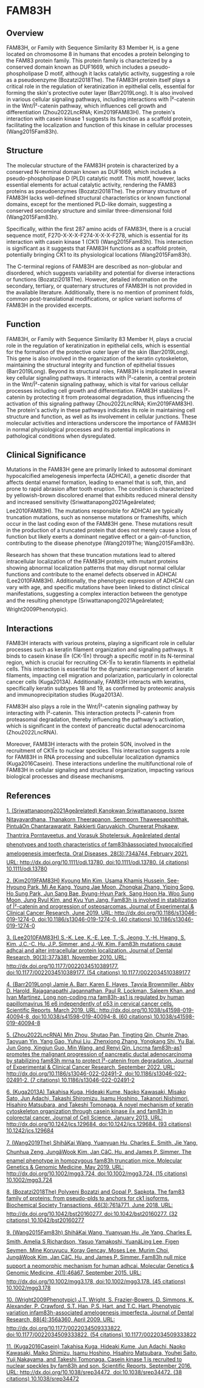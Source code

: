 # FAM83H

## Overview
FAM83H, or Family with Sequence Similarity 83 Member H, is a gene located on chromosome 8 in humans that encodes a protein belonging to the FAM83 protein family. This protein family is characterized by a conserved domain known as DUF1669, which includes a pseudo-phospholipase D motif, although it lacks catalytic activity, suggesting a role as a pseudoenzyme (Bozatzi2018The). The FAM83H protein itself plays a critical role in the regulation of keratinization in epithelial cells, essential for forming the skin's protective outer layer (Barr2019Long). It is also involved in various cellular signaling pathways, including interactions with Î²-catenin in the Wnt/Î²-catenin pathway, which influences cell growth and differentiation (Zhou2022LncRNA; Kim2019FAM83H). The protein's interaction with casein kinase 1 suggests its function as a scaffold protein, facilitating the localization and function of this kinase in cellular processes (Wang2015Fam83h).

## Structure
The molecular structure of the FAM83H protein is characterized by a conserved N-terminal domain known as DUF1669, which includes a pseudo-phospholipase D (PLD) catalytic motif. This motif, however, lacks essential elements for actual catalytic activity, rendering the FAM83 proteins as pseudoenzymes (Bozatzi2018The). The primary structure of FAM83H lacks well-defined structural characteristics or known functional domains, except for the mentioned PLD-like domain, suggesting a conserved secondary structure and similar three-dimensional fold (Wang2015Fam83h).

Specifically, within the first 287 amino acids of FAM83H, there is a crucial sequence motif, F270-X-X-X-F274-X-X-X-F278, which is essential for its interaction with casein kinase 1 (CK1) (Wang2015Fam83h). This interaction is significant as it suggests that FAM83H functions as a scaffold protein, potentially bringing CK1 to its physiological locations (Wang2015Fam83h).

The C-terminal regions of FAM83H are described as non-globular and disordered, which suggests variability and potential for diverse interactions or functions (Bozatzi2018The). However, detailed information on the secondary, tertiary, or quaternary structures of FAM83H is not provided in the available literature. Additionally, there is no mention of prominent folds, common post-translational modifications, or splice variant isoforms of FAM83H in the provided excerpts.

## Function
FAM83H, or Family with Sequence Similarity 83 Member H, plays a crucial role in the regulation of keratinization in epithelial cells, which is essential for the formation of the protective outer layer of the skin (Barr2019Long). This gene is also involved in the organization of the keratin cytoskeleton, maintaining the structural integrity and function of epithelial tissues (Barr2019Long). Beyond its structural roles, FAM83H is implicated in several key cellular signaling pathways. It interacts with Î²-catenin, a central protein in the Wnt/Î²-catenin signaling pathway, which is vital for various cellular processes including cell growth and differentiation. FAM83H stabilizes Î²-catenin by protecting it from proteasomal degradation, thus influencing the activation of this signaling pathway (Zhou2022LncRNA; Kim2019FAM83H). The protein's activity in these pathways indicates its role in maintaining cell structure and function, as well as its involvement in cellular junctions. These molecular activities and interactions underscore the importance of FAM83H in normal physiological processes and its potential implications in pathological conditions when dysregulated.

## Clinical Significance
Mutations in the FAM83H gene are primarily linked to autosomal dominant hypocalcified amelogenesis imperfecta (ADHCAI), a genetic disorder that affects dental enamel formation, leading to enamel that is soft, thin, and prone to rapid abrasion after tooth eruption. The condition is characterized by yellowish-brown discolored enamel that exhibits reduced mineral density and increased sensitivity (Sriwattanapong2021Ageârelated; Lee2010FAM83H). The mutations responsible for ADHCAI are typically truncation mutations, such as nonsense mutations or frameshifts, which occur in the last coding exon of the FAM83H gene. These mutations result in the production of a truncated protein that does not merely cause a loss of function but likely exerts a dominant negative effect or a gain-of-function, contributing to the disease phenotype (Wang2019The; Wang2015Fam83h).

Research has shown that these truncation mutations lead to altered intracellular localization of the FAM83H protein, with mutant proteins showing abnormal localization patterns that may disrupt normal cellular functions and contribute to the enamel defects observed in ADHCAI (Lee2010FAM83H). Additionally, the phenotypic expression of ADHCAI can vary with age, and specific mutations have been linked to distinct clinical manifestations, suggesting a complex interaction between the genotype and the resulting phenotype (Sriwattanapong2021Ageârelated; Wright2009Phenotypic).

## Interactions
FAM83H interacts with various proteins, playing a significant role in cellular processes such as keratin filament organization and signaling pathways. It binds to casein kinase IÎ± (CK-1Î±) through a specific motif in its N-terminal region, which is crucial for recruiting CK-1Î± to keratin filaments in epithelial cells. This interaction is essential for the dynamic rearrangement of keratin filaments, impacting cell migration and polarization, particularly in colorectal cancer cells (Kuga2013A). Additionally, FAM83H interacts with keratins, specifically keratin subtypes 18 and 19, as confirmed by proteomic analysis and immunoprecipitation studies (Kuga2013A).

FAM83H also plays a role in the Wnt/Î²-catenin signaling pathway by interacting with Î²-catenin. This interaction protects Î²-catenin from proteasomal degradation, thereby influencing the pathway's activation, which is significant in the context of pancreatic ductal adenocarcinoma (Zhou2022LncRNA).

Moreover, FAM83H interacts with the protein SON, involved in the recruitment of CK1Î± to nuclear speckles. This interaction suggests a role for FAM83H in RNA processing and subcellular localization dynamics (Kuga2016Casein). These interactions underline the multifunctional role of FAM83H in cellular signaling and structural organization, impacting various biological processes and disease mechanisms.


## References


[1. (Sriwattanapong2021Ageârelated) Kanokwan Sriwattanapong, Issree Nitayavardhana, Thanakorn Theerapanon, Sermporn Thaweesapphithak, PintuâOn Chantarawaratit, Rakkierti Garuyakich, Chureerat Phokaew, Thantrira Porntaveetus, and Vorasuk Shotelersuk. Ageârelated dental phenotypes and tooth characteristics of fam83hâassociated hypocalcified amelogenesis imperfecta. Oral Diseases, 28(3):734â744, February 2021. URL: http://dx.doi.org/10.1111/odi.13780, doi:10.1111/odi.13780. (4 citations) 10.1111/odi.13780](https://doi.org/10.1111/odi.13780)

[2. (Kim2019FAM83H) Kyoung Min Kim, Usama Khamis Hussein, See-Hyoung Park, Mi Ae Kang, Young Jae Moon, Zhongkai Zhang, Yiping Song, Ho Sung Park, Jun Sang Bae, Byung-Hyun Park, Sang Hoon Ha, Woo Sung Moon, Jung Ryul Kim, and Kyu Yun Jang. Fam83h is involved in stabilization of Î²-catenin and progression of osteosarcomas. Journal of Experimental &amp; Clinical Cancer Research, June 2019. URL: http://dx.doi.org/10.1186/s13046-019-1274-0, doi:10.1186/s13046-019-1274-0. (40 citations) 10.1186/s13046-019-1274-0](https://doi.org/10.1186/s13046-019-1274-0)

[3. (Lee2010FAM83H) S.-K. Lee, K.-E. Lee, T.-S. Jeong, Y.-H. Hwang, S. Kim, J.C.-C. Hu, J.P. Simmer, and J.-W. Kim. Fam83h mutations cause adhcai and alter intracellular protein localization. Journal of Dental Research, 90(3):377â381, November 2010. URL: http://dx.doi.org/10.1177/0022034510389177, doi:10.1177/0022034510389177. (54 citations) 10.1177/0022034510389177](https://doi.org/10.1177/0022034510389177)

[4. (Barr2019Long) Jamie A. Barr, Karen E. Hayes, Tayvia Brownmiller, Abby D. Harold, Rajaganapathi Jagannathan, Paul R. Lockman, Saleem Khan, and Ivan Martinez. Long non-coding rna fam83h-as1 is regulated by human papillomavirus 16 e6 independently of p53 in cervical cancer cells. Scientific Reports, March 2019. URL: http://dx.doi.org/10.1038/s41598-019-40094-8, doi:10.1038/s41598-019-40094-8. (60 citations) 10.1038/s41598-019-40094-8](https://doi.org/10.1038/s41598-019-40094-8)

[5. (Zhou2022LncRNA) Min Zhou, Shutao Pan, Tingting Qin, Chunle Zhao, Taoyuan Yin, Yang Gao, Yuhui Liu, Zhenxiong Zhang, Yongkang Shi, Yu Bai, Jun Gong, Xingjun Guo, Min Wang, and Renyi Qin. Lncrna fam83h-as1 promotes the malignant progression of pancreatic ductal adenocarcinoma by stabilizing fam83h mrna to protect Î²-catenin from degradation. Journal of Experimental &amp; Clinical Cancer Research, September 2022. URL: http://dx.doi.org/10.1186/s13046-022-02491-2, doi:10.1186/s13046-022-02491-2. (7 citations) 10.1186/s13046-022-02491-2](https://doi.org/10.1186/s13046-022-02491-2)

[6. (Kuga2013A) Takahisa Kuga, Hideaki Kume, Naoko Kawasaki, Misako Sato, Jun Adachi, Takashi Shiromizu, Isamu Hoshino, Takanori Nishimori, Hisahiro Matsubara, and Takeshi Tomonaga. A novel mechanism of keratin cytoskeleton organization through casein kinase iÎ± and fam83h in colorectal cancer. Journal of Cell Science, January 2013. URL: http://dx.doi.org/10.1242/jcs.129684, doi:10.1242/jcs.129684. (93 citations) 10.1242/jcs.129684](https://doi.org/10.1242/jcs.129684)

[7. (Wang2019The) ShihâKai Wang, Yuanyuan Hu, Charles E. Smith, Jie Yang, Chunhua Zeng, JungâWook Kim, Jan CâC. Hu, and James P. Simmer. The enamel phenotype in homozygous fam83h truncation mice. Molecular Genetics &amp; Genomic Medicine, May 2019. URL: http://dx.doi.org/10.1002/mgg3.724, doi:10.1002/mgg3.724. (15 citations) 10.1002/mgg3.724](https://doi.org/10.1002/mgg3.724)

[8. (Bozatzi2018The) Polyxeni Bozatzi and Gopal P. Sapkota. The fam83 family of proteins: from pseudo-plds to anchors for ck1 isoforms. Biochemical Society Transactions, 46(3):761â771, June 2018. URL: http://dx.doi.org/10.1042/bst20160277, doi:10.1042/bst20160277. (32 citations) 10.1042/bst20160277](https://doi.org/10.1042/bst20160277)

[9. (Wang2015Fam83h) ShihâKai Wang, Yuanyuan Hu, Jie Yang, Charles E. Smith, Amelia S Richardson, Yasuo Yamakoshi, YuanâLing Lee, Figen Seymen, Mine Koruyucu, Koray Gencay, Moses Lee, Murim Choi, JungâWook Kim, Jan CâC. Hu, and James P. Simmer. Fam83h null mice support a neomorphic mechanism for human <scp>adhcai</scp>. Molecular Genetics &amp; Genomic Medicine, 4(1):46â67, September 2015. URL: http://dx.doi.org/10.1002/mgg3.178, doi:10.1002/mgg3.178. (45 citations) 10.1002/mgg3.178](https://doi.org/10.1002/mgg3.178)

[10. (Wright2009Phenotypic) J.T. Wright, S. Frazier-Bowers, D. Simmons, K. Alexander, P. Crawford, S.T. Han, P.S. Hart, and T.C. Hart. Phenotypic variation infam83h-associated amelogenesis imperfecta. Journal of Dental Research, 88(4):356â360, April 2009. URL: http://dx.doi.org/10.1177/0022034509333822, doi:10.1177/0022034509333822. (54 citations) 10.1177/0022034509333822](https://doi.org/10.1177/0022034509333822)

[11. (Kuga2016Casein) Takahisa Kuga, Hideaki Kume, Jun Adachi, Naoko Kawasaki, Maiko Shimizu, Isamu Hoshino, Hisahiro Matsubara, Youhei Saito, Yuji Nakayama, and Takeshi Tomonaga. Casein kinase 1 is recruited to nuclear speckles by fam83h and son. Scientific Reports, September 2016. URL: http://dx.doi.org/10.1038/srep34472, doi:10.1038/srep34472. (38 citations) 10.1038/srep34472](https://doi.org/10.1038/srep34472)